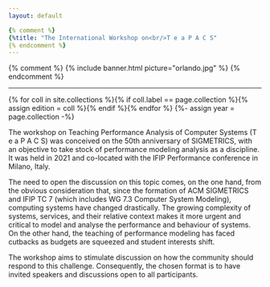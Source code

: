 ```yaml
---
layout: default

{% comment %}
{%title: "The International Workshop on<br/>T e a P A C S"
{% endcomment %}
---
```


{% comment %}
{% include banner.html picture="orlando.jpg" %}<!-- @IGNORE PREVIOUS: link -->
{% endcomment %}

---

{% for coll in site.collections %}{% if coll.label == page.collection %}{% assign edition = coll %}{% endif %}{% endfor %}
{%- assign year = page.collection -%}

The workshop on Teaching Performance Analysis of Computer Systems (T e a P A C S) was conceived on the 50th anniversary of SIGMETRICS, with an objective to take stock of performance modeling analysis as a discipline. It was held in 2021 and co-located with the IFIP Performance conference in Milano, Italy.

The need to open the discussion on this topic comes, on the one hand, from the obvious consideration that, since the formation of ACM SIGMETRICS and IFIP TC 7 (which includes WG 7.3 Computer System Modeling), computing systems have changed drastically. The growing complexity of systems, services, and their relative context makes it more urgent and critical to model and analyse the performance and behaviour of systems. On the other hand, the teaching of performance modeling has faced cutbacks as budgets are squeezed and student interests shift.

The workshop aims to stimulate discussion on how the community should respond to this challenge. Consequently, the chosen format is to have invited speakers and discussions open to all participants.
